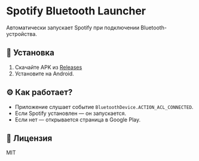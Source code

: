 # Spotify Bluetooth Launcher  

Автоматически запускает Spotify при подключении Bluetooth-устройства.  

## 🔧 Установка  
1. Скачайте APK из [Releases](https://github.com/Tt87777/BluetoothSpotifyLauncher/releases) 
2. Установите на Android.  

## ⚙️ Как работает?  
- Приложение слушает событие `BluetoothDevice.ACTION_ACL_CONNECTED`.  
- Если Spotify установлен — он запускается.  
- Если нет — открывается страница в Google Play.  

## 📜 Лицензия  
MIT  
